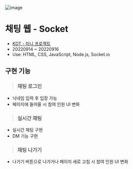 ![image](https://www.notion.so/image/https%3A%2F%2Fs3-us-west-2.amazonaws.com%2Fsecure.notion-static.com%2Fe63dfabc-3ec8-44e9-a0dc-46b118eb693c%2FUntitled.png?table=block&id=8231027c-e4fd-4364-8523-f20980191403&spaceId=6e9ffcdf-452b-494c-a455-03f79451456b&width=1640&userId=b30b4534-c8a0-4959-9f96-2c49d1a62326&cache=v2)
# 채팅 웹 - Socket
- [KDT - 미니 프로젝트](https://joodeng.notion.site/joodeng/Joo-Young-Lee-61db50959426458db50275c985d2de2a?p=8231027ce4fd43648523f20980191403&pm=c)
- 20220914 ~ 20220916
- Use: HTML, CSS, JavaScript, Node.js, Socket.io
## 구현 기능
> ### 채팅 로그인
- 닉네임 입력 후 입장 가능
- 페이지에 들어올 시 참여 인원 UI 변화
> ### 실시간 채팅
- 실시간 채팅 구현
- DM 기능 구현
> ### 채팅 나가기
- 나가기 버튼으로 나가거나 페이지 새로 고침 시 참여 인원 UI 변화
